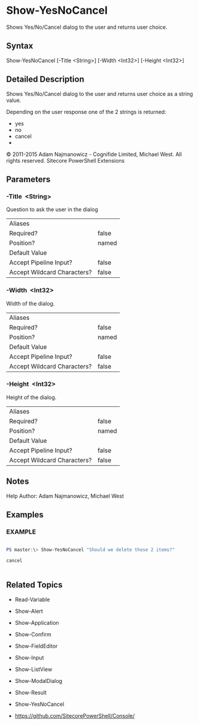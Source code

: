 # Show-YesNoCancel 
 
Shows Yes/No/Cancel dialog to the user and returns user choice. 
 
## Syntax 
 
Show-YesNoCancel [-Title &lt;String&gt;] [-Width &lt;Int32&gt;] [-Height &lt;Int32&gt;] 
 
 
## Detailed Description 
Shows Yes/No/Cancel dialog to the user and returns user choice as a string value.

Depending on the user response one of the 2 strings is returned:
- yes
- no
- cancel 
- 
© 2011-2015 Adam Najmanowicz - Cognifide Limited, Michael West. All rights reserved. Sitecore PowerShell Extensions 
 
## Parameters 
 
### -Title&nbsp; &lt;String&gt; 
 
Question to ask the user in the dialog
 

| | |
| - | - |
| Aliases |  |
| Required? | false |
| Position? | named |
| Default Value |  |
| Accept Pipeline Input? | false |
| Accept Wildcard Characters? | false | 
 
### -Width&nbsp; &lt;Int32&gt; 
 
Width of the dialog.
 

| | |
| - | - |
| Aliases |  |
| Required? | false |
| Position? | named |
| Default Value |  |
| Accept Pipeline Input? | false |
| Accept Wildcard Characters? | false | 
 
### -Height&nbsp; &lt;Int32&gt; 
 
Height of the dialog.
 

| | |
| - | - |
| Aliases |  |
| Required? | false |
| Position? | named |
| Default Value |  |
| Accept Pipeline Input? | false |
| Accept Wildcard Characters? | false | 
 
## Notes 
 
Help Author: Adam Najmanowicz, Michael West 
 
## Examples 
 
### EXAMPLE 
 
 
 
```powershell   
 
PS master:\> Show-YesNoCancel "Should we delete those 2 items?"

cancel 
 
``` 
 
## Related Topics 
 
* Read-Variable 
 
* Show-Alert 
 
* Show-Application 
 
* Show-Confirm 
 
* Show-FieldEditor 
 
* Show-Input 
 
* Show-ListView 
 
* Show-ModalDialog 
 
* Show-Result 
 
* Show-YesNoCancel 
 
* <a href='https://github.com/SitecorePowerShell/Console/' target='_blank'>https://github.com/SitecorePowerShell/Console/</a><br/>

